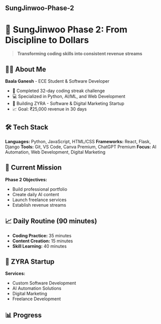 ##  SungJinwoo-Phase-2

# 🚀 SungJinwoo Phase 2: From Discipline to Dollars

> **Transforming coding skills into consistent revenue streams**

## 👨‍💻 About Me

**Baala Ganesh** -  ECE Student & Software Developer 
- 🎯 Completed 32-day coding streak challenge 
- 💻 Specialized in Python, AI/ML, and Web Development
- 🚀 Building ZYRA -  Software & Digital Marketing  Startup
- 📈 Goal: ₹25,000 revenue in 30 days

## 🛠️ Tech Stack

**Languages:** Python, JavaScript, HTML/CSS
**Frameworks:** React, Flask, Django
**Tools:** Git, VS Code, Canva Premium, ChatGPT Premium
**Focus:** AI Automation, Web Development, Digital Marketing

## 🎯 Current Mission

**Phase 2 Objectives:**
- Build professional portfolio
- Create daily AI content
- Launch freelance services
- Establish revenue streams

## 📈 Daily Routine (90 minutes)

- **Coding Practice:** 35 minutes
- **Content Creation:** 15 minutes  
- **Skill Learning:** 40 minutes

## 🚀 ZYRA Startup

**Services:**
- Custom Software Development
- AI Automation Solutions
- Digital Marketing
- Freelance Development

## 📊 Progress
